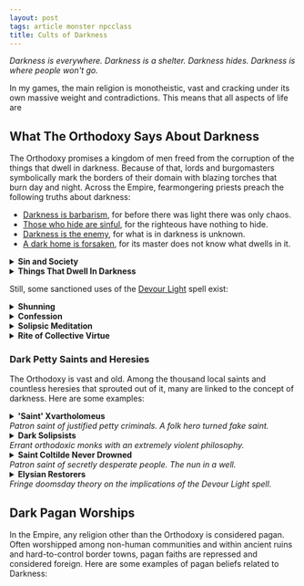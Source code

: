 ```yaml
---
layout: post
tags: article monster npcclass
title: Cults of Darkness
---
```


_Darkness is everywhere. Darkness is a shelter. Darkness hides. Darkness is where people won't go._

In my games, the main religion is monotheistic, vast and cracking under its own massive weight and contradictions. This means that all aspects of life are 

## What The Orthodoxy Says About Darkness

The Orthodoxy promises a kingdom of men freed from the corruption of the things that dwell in darkness. Because of that, lords and burgomasters symbolically mark the borders of their domain with blazing torches that burn day and night. Across the Empire, fearmongering priests preach the following truths about darkness:

- <ins>Darkness is barbarism</ins>, for before there was light there was only chaos.
- <ins>Those who hide are sinful</ins>, for the righteous have nothing to hide.
- <ins>Darkness is the enemy</ins>, for what is in darkness is unknown. 
- <ins>A dark home is forsaken</ins>, for its master does not know what dwells in it.

<details markdown="1">
<summary><b>Sin and Society</b></summary>
Communities harboring sin know misery for they are forsaken by the Authority. Hence, one’s sins are the whole parish’s business. Sins are to be appropriately atoned for and unrepentant sinners shunned or executed to preserve the Authority’s favour.
</details>

<details markdown="1">
<summary><b>Things That Dwell In Darkness</b></summary>
For the reasons listed above, a pious person should distrust, fear and fight things that dwell in the dark. This concept is not clearly defined in the Holy Texts, but, over the centuries, the Church has interpreted it as including such things as people who do business after sunset, nocturnal animals, humanoids with darkvision, aquatic creatures, the undead, people who live underground, winter, and people who have been incarcerated.
</details>

Still, some sanctioned uses of the [Devour Light](/2020/11/13/devour-light/) spell exist:

<details markdown="1">
<summary><b>Shunning</b></summary>
Since the Church considers a dark home abandoned, in some principalities, a person is cast aside from the community by ritually devouring all the lights in its home, plunging it in total darkness. The shunned person is thus stuck in an impossible dilemma: stay and be considered a darkness dweller, or leave their home, either which legitimates the expropriation. Once the spell ends and the light shines back in, the house is claimed by the community.
</details>

<details markdown="1">
<summary><b>Confession</b></summary>
A sinner who wants to avoid being shunned better atone before others take the matter in their hands. That is why confession is one of the core sacraments of the Orthodoxy. In many cathedrals, confessors ritually plunge certain alcoves in complete darkness for that purpose. They sit there in prayer, unable to see who will join them. Darkness serves a double purpose here: preserving anonymity, and being the first step towards penance, as willingly entering it is an admission of sin by itself.
</details>

<details markdown="1">
<summary><b>Solipsic Meditation</b></summary>
Orthodox monasticism implies some sort of ritualized tests of faith. Sometimes, these take the form of long daily meditative prayers isolated in complete darkness. During them, monks look inward, pray and reject everything they perceive. Indeed, in the dark, the only certainties are yourself and the Orthodoxy. 
</details>

<details markdown="1">
<summary><b>Rite of Collective Virtue</b></summary>
Once per year, on the day furthest apart from the holiest, certain parishes test their faith by holding ostentatious demonstrations of virtue. These demonstrations are simple in appearance: a crowd — self-important bourgeois men dragging their servants and household, debaucherous nobles demonstrating their restraint for a future court plea, unwed youth looking to impress potential in-laws, hungry commoners hoping to improve their lot — gathers in the church at noon which is then locked from the outside and plunged into magical darkness. When the six o’clock bell rings, if the crowd hasn’t devolved into chaos, the rest of the year will be auspicious. But with darkness providing impunity, and with masters, servants, rivals and lovers trapped together, the occasion is ripe for drama ranging from petty theft to murder.
</details>

### Dark Petty Saints and Heresies
The Orthodoxy is vast and old. Among the thousand local saints and countless heresies that sprouted out of it, many are linked to the concept of darkness. Here are some examples:

<details markdown="1">
<summary><b>'Saint' Xvartholomeus</b><br><i>Patron saint of justified petty criminals. A folk hero turned fake saint.</i></summary>
Xvartholomeus appears in many legends. Most often as some sort of mousy accountant for some powerful being. After years of unappreciated servile labor, he steals some part of his master’s power (gold, divine spark, secrets, etc.) and runs away. He is never caught because many people look like him.

‘Xvart Coins’ depicting his taunting face as the ‘heads’ are often left where a petty crime was uncaught. The Church tolerates celebrations of Xvartholomeus during carnivals, notably because [he is real and undeniable](/class/xvart), but would severely punish outright worship. Over time, the Inquisition has narrowed down some traits as suspiciously Xvarthlomeus-like: male pattern baldness, small stature, blueish skin, and a phrygian cap. But these could be [false leads](https://static.wikia.nocookie.net/smurfs/images/e/e7/Generic_Smurf.jpg/revision/latest?cb=20220924125954).
</details>


<details markdown="1">
<summary><b>Dark Solipsists</b><br><i>Errant orthodoxic monks with an extremely violent philosophy.</i></summary>
The Church teaches that things in the dark are deceptive, any shadowy business ill intended, and any plea a potential manipulation. Some zealots known as the Dark Solipsists push this to the extreme and will kill anything they encounter in darkness with righteous ruthlessness, believing that the only truths is the dark are themselves and the holy texts. 

For them, the Devour Light spell is akin to a berserker’s rage. They roam the streets at night armed with flails and spiked chains chanting holy psalms in a drunken fervor fueled by blind faith and rage. For many, dark solipsists are little more than hooligans and little to no tears are shed when the body of one is inevitably found with its throat slit when the morning comes, which ends up fueling the monks' paranoia.
</details>

<details markdown="1">
<summary><b>Saint Coltilde Never Drowned</b> <br><i>Patron saint of secretly desperate people. The nun in a well.</i></summary>
People call to Coltilde before throwing a coin in a wishing well or any opaquely dark hole. It is said that doing so might goad her into interceding in your favour to the Authority. She was martyred by being tied, weighed and thrown down a well by pagans. She was still alive and praying after two weeks. Heretical folklore believes she still survives in some well [as a ghoul](/class/fighter/ghoul), while some scholars have theorized her being the syncretism of some Gullet Gods (see below) by the Church. These scholars were executed.
</details>


<details markdown="1">
<summary><b>Elysian Restorers</b> <br><i>Fringe doomsday theory on the implications of the Devour Light spell.</i></summary>
It is well understood by the Orthodoxy that the base state of the world is dark chaos. Only once divine light poured in from Heaven were civilisations able to rise. Some scholars see the proof of that in the [Devour Light](/2020/11/13/devour-light/) spell. It indeed seems like light can be banished like any extraplanar creature and, like any other foreign element, it quickly dies if not fed copious amounts of energy to consume. From this theory rose the Elysian Restorers, a doomsday sect who believes that the quantity of light is finite. 
  
For them, it being diluted over many planes is the reason righteousness and morality are fighting a losing battle. Civilisation is an experiment doomed to be imperfect and only by returning light to the Authority can there be a strong, perfect, invincible and good empire. For most of them, this belief is translated by using as little light as possible and casting Devour Light over areas where light serves little purpose. The more extreme Restorers would love to cast devour light on the sun, ushering a heavenly golden age above, and the collapse of most civilisations.
</details>

## Dark Pagan Worships

In the Empire, any religion other than the Orthodoxy is considered pagan. Often worshipped among non-human communities and within ancient ruins and hard-to-control border towns, pagan faiths are repressed and considered foreign. Here are some examples of pagan beliefs related to Darkness:

